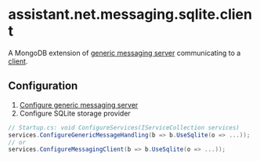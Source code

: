 ﻿# assistant.net.messaging.sqlite.client

A MongoDB extension of [generic messaging server](https://www.nuget.org/packages/assistant.net.messaging.generic.server/)
communicating to a [client](https://www.nuget.org/packages/assistant.net.messaging.sqlite.client/).

## Configuration

1. [Configure generic messaging server](https://github.com/iotbusters/assistant.net/tree/master/src/Messaging.Generic.Server/README.md#configuration)
2. Configure SQLite storage provider

```csharp
// Startup.cs: void ConfigureServices(IServiceCollection services)
services.ConfigureGenericMessageHandling(b => b.UseSqlite(o => ...));
// or
services.ConfigureMessagingClient(b => b.UseSqlite(o => ...));
```
